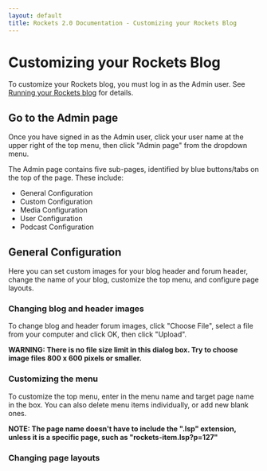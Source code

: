 ```yaml
---
layout: default
title: Rockets 2.0 Documentation - Customizing your Rockets Blog
---
```


# Customizing your Rockets Blog

To customize your Rockets blog, you must log in as the Admin user. See [Running your Rockets blog](running_rockets_blog) for details.

## Go to the Admin page

Once you have signed in as the Admin user, click your user name at the upper right of the top menu, then click "Admin page" from the dropdown menu.

The Admin page contains five sub-pages, identified by blue buttons/tabs on the top of the page. These include:

* General Configuration
* Custom Configuration
* Media Configuration
* User Configuration
* Podcast Configuration

## General Configuration

Here you can set custom images for your blog header and forum header, change the name of your blog, customize the top menu, and configure page layouts.

### Changing blog and header images

To change blog and header forum images, click "Choose File", select a file from your computer and click OK, then click "Upload".

**WARNING: There is no file size limit in this dialog box. Try to choose image files 800 x 600 pixels or smaller.**

### Customizing the menu

To customize the top menu, enter in the menu name and target page name in the box. You can also delete menu items individually, or add new blank ones.

**NOTE: The page name doesn't have to include the ".lsp" extension, unless it is a specific page, such as "rockets-item.lsp?p=127"**

### Changing page layouts



